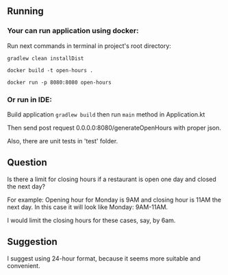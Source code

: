 ## Running

### Your can run application using docker:

Run next commands in terminal in project's root directory:

`gradlew clean installDist`

`docker build -t open-hours .`

`docker run -p 8080:8080 open-hours`

### Or run in IDE:

Build application `gradlew build` then run `main` method in Application.kt

Then send post request 0.0.0.0:8080/generateOpenHours with proper json.

Also, there are unit tests in 'test' folder.

## Question
Is there a limit for closing hours if a restaurant is open one day and 
closed the next day?

For example:
Opening hour for Monday is 9AM and closing hour is 11AM the next day.
In this case it will look like
Monday: 9AM-11AM.

I would limit the closing hours for these cases, say, by 6am.  

## Suggestion
I suggest using 24-hour format, because it seems more suitable and convenient.